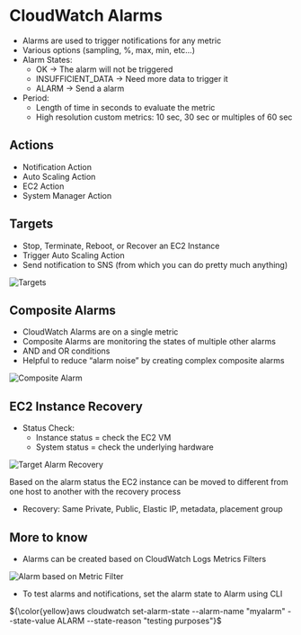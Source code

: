 # CloudWatch Alarms

- Alarms are used to trigger notifications for any metric
- Various options (sampling, %, max, min, etc…)
- Alarm States:
  - OK -> The alarm will not be triggered
  - INSUFFICIENT_DATA -> Need more data to trigger it
  - ALARM -> Send a alarm
- Period:
  - Length of time in seconds to evaluate the metric
  - High resolution custom metrics: 10 sec, 30 sec or multiples of 60 sec

## Actions

- Notification Action
- Auto Scaling Action
- EC2 Action
- System Manager Action

## Targets

- Stop, Terminate, Reboot, or Recover an EC2 Instance
- Trigger Auto Scaling Action
- Send notification to SNS (from which you can do pretty much anything)

![Targets](./targets.png)

## Composite Alarms

- CloudWatch Alarms are on a single metric
- Composite Alarms are monitoring the states of multiple other alarms
- AND and OR conditions
- Helpful to reduce “alarm noise” by creating complex composite alarms

![Composite Alarm](./composite_alarms.png)

## EC2 Instance Recovery

- Status Check:
  - Instance status = check the EC2 VM
  - System status = check the underlying hardware

![Target Alarm Recovery](./target_ec2_recovery.png)

Based on the alarm status the EC2 instance can be moved to different from one host to another with the recovery process

- Recovery: Same Private, Public, Elastic IP, metadata, placement group

## More to know

- Alarms can be created based on CloudWatch Logs Metrics Filters

![Alarm based on Metric Filter](./metric_filter_alarm.png)

- To test alarms and notifications, set the alarm state to Alarm using CLI

${\color{yellow}aws cloudwatch set-alarm-state --alarm-name "myalarm" --state-value ALARM --state-reason "testing purposes"}$